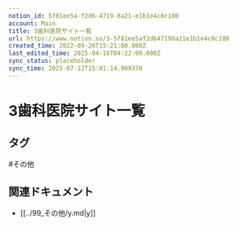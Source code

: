 ```yaml
---
notion_id: 5f81ee5a-f2d6-4719-8a21-e1b1e4c0c180
account: Main
title: 3歯科医院サイト一覧
url: https://www.notion.so/3-5f81ee5af2d647198a21e1b1e4c0c180
created_time: 2022-09-26T15:21:00.000Z
last_edited_time: 2025-04-16T04:22:00.000Z
sync_status: placeholder
sync_time: 2025-07-12T15:01:14.989378
---
```

# 3歯科医院サイト一覧


## タグ

#その他 

## 関連ドキュメント

- [[../99_その他/y.md|y]]
